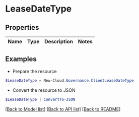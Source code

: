# LeaseDateType
## Properties

Name | Type | Description | Notes
------------ | ------------- | ------------- | -------------

## Examples

- Prepare the resource
```powershell
$LeaseDateType = New-Cloud.Governance.ClientLeaseDateType 
```

- Convert the resource to JSON
```powershell
$LeaseDateType | ConvertTo-JSON
```

[[Back to Model list]](../README.md#documentation-for-models) [[Back to API list]](../README.md#documentation-for-api-endpoints) [[Back to README]](../README.md)

